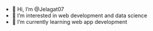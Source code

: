 - 👋 Hi, I’m @Jelagat07
- 👀 I’m interested in web development and data science
- 🌱 I’m currently learning web app development

<!---
Jelagat07/Jelagat07 is a ✨ special ✨ repository because its `README.md` (this file) appears on your GitHub profile.
You can click the Preview link to take a look at your changes.
--->
